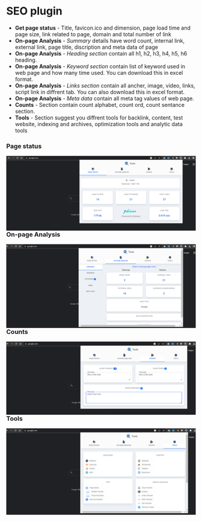 # SEO plugin
- **Get page status** - Title, favicon.ico and dimension, page load time and page size, link related to page, domain and total number of link
- **On-page Analysis** - *Summary* details have word count, internal link, external link, page title, discription and meta data of page
- **On-page Analysis** - *Heading section* contain all h1, h2, h3, h4, h5, h6 heading.
- **On-page Analysis** - *Keyword section* contain list of keyword used in web page and how many time used. You can download this in excel format.
- **On-page Analysis** - *Links section* contain all ancher, image, video, links, script link in diffrent tab. You can also download this in excel format.
- **On-page Analysis** - *Meta data* contain all meta tag values of web page.
- **Counts** - Section contain count alphabet, count ord, count sentance section.
- **Tools** - Section suggest you diffrent tools for backlink, content, test website, indexing and archives, optimization tools and analytic data tools

### Page status
[<img alt="plugin 1" align="left" src="assets/img/plugin-1.png" />](#)
### On-page Analysis
[<img alt="plugin 2" align="left" src="assets/img/plugin-2.png" />](#)
### Counts
[<img alt="plugin 3" align="left" src="assets/img/plugin-3.png" />](#)
### Tools
[<img alt="plugin 4" align="left" src="assets/img/plugin-4.png" />](#)

